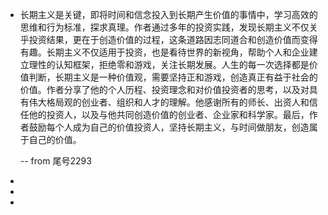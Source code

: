 - 长期主义是关键，即将时间和信念投入到长期产生价值的事情中，学习高效的思维和行为标准，探求真理。作者通过多年的投资实践，发现长期主义不仅关乎投资结果，更在于创造价值的过程，这条道路因志同道合和创造价值而变得有趣。长期主义不仅适用于投资，也是看待世界的新视角，帮助个人和企业建立理性的认知框架，拒绝零和游戏，关注长期发展。人生的每一次选择都是价值判断，长期主义是一种价值观，需要坚持正和游戏，创造真正有益于社会的价值。作者分享了他的个人历程、投资理念和对价值投资者的思考，以及对具有伟大格局观的创业者、组织和人才的理解。他感谢所有的师长、出资人和信任他的投资人，以及与他共同创造价值的创业者、企业家和科学家。最后，作者鼓励每个人成为自己的价值投资人，坚持长期主义，与时间做朋友，创造属于自己的价值。
  
  -- from  尾号2293
-
-
-